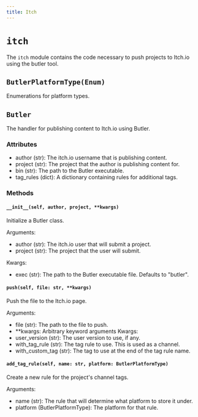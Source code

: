 ```yaml
---
title: Itch
---
```


# `itch`

The `itch` module contains the code necessary to push projects to Itch.io using the butler
tool.

## `ButlerPlatformType(Enum)`

Enumerations for platform types.

## `Butler`

The handler for publishing content to Itch.io using Butler.

### Attributes

- author (str): The itch.io username that is publishing content.
- project (str): The project that the author is publishing content for.
- bin (str): The path to the Butler executable.
- tag_rules (dict): A dictionary containing rules for additional tags.

### Methods

#### `__init__(self, author, project, **kwargs)`

Initialize a Butler class.

Arguments:

- author (str): The itch.io user that will submit a project.
- project (str): The project that the user will submit.

Kwargs:

- exec (str): The path to the Butler executable file. Defaults to "butler".

#### `push(self, file: str, **kwargs)`

Push the file to the Itch.io page.

Arguments:

- file (str): The path to the file to push.
- \*\*kwargs: Arbitrary keyword arguments
  Kwargs:
- user_version (str): The user version to use, if any.
- with_tag_rule (str): The tag rule to use. This is used as a channel.
- with_custom_tag (str): The tag to use at the end of the tag rule name.

#### `add_tag_rule(self, name: str, platform: ButlerPlatformType)`

Create a new rule for the project's channel tags.

Arguments:

- name (str): The rule that will determine what platform to store it under.
- platform (ButlerPlatformType): The platform for that rule.
